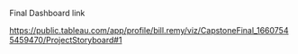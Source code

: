 Final Dashboard link

https://public.tableau.com/app/profile/bill.remy/viz/CapstoneFinal_16607545459470/ProjectStoryboard#1
